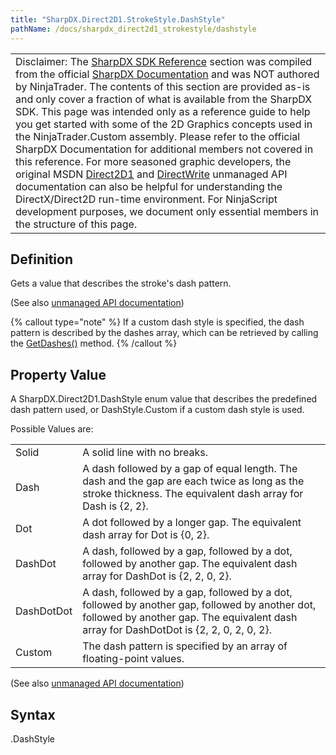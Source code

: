 ```yaml
---
title: "SharpDX.Direct2D1.StrokeStyle.DashStyle"
pathName: /docs/sharpdx_direct2d1_strokestyle/dashstyle
---
```


|  |
| --- |
| Disclaimer: The [SharpDX SDK Reference](/docs/desktop/sharpdx_sdk_reference) section was compiled from the official [SharpDX Documentation](http://sharpdx.org/) and was NOT authored by NinjaTrader.  The contents of this section are provided as-is and only cover a fraction of what is available from the SharpDX SDK.  This page was intended only as a reference guide to help you get started with some of the 2D Graphics concepts used in the NinjaTrader.Custom assembly.  Please refer to the official SharpDX Documentation for additional members not covered in this reference.  For more seasoned graphic developers, the original MSDN [Direct2D1](https://msdn.microsoft.com/en-us/library/windows/desktop/dd370990.aspx) and [DirectWrite](https://msdn.microsoft.com/en-us/library/windows/desktop/dd368038.aspx) unmanaged API documentation can also be helpful for understanding the DirectX/Direct2D run-time environment. For NinjaScript development purposes, we document only essential members in the structure of this page. |


## Definition

Gets a value that describes the stroke's dash pattern.

(See also [unmanaged API documentation](http://msdn.microsoft.com/en-us/library/dd372217.aspx))


{% callout type="note" %}
If a custom dash style is specified, the dash pattern is described by the dashes array, which can be retrieved by calling the [GetDashes()](/docs/desktop/sharpdx_direct2d1_strokestyle_getdashes) method.
{% /callout %}


## Property Value

A SharpDX.Direct2D1.DashStyle enum value that describes the predefined dash pattern used, or DashStyle.Custom if a custom dash style is used.

Possible Values are:

|  |  |
| --- | --- |
| Solid | A solid line with no breaks. |
| Dash | A dash followed by a gap of equal length. The dash and the gap are each twice as long as the stroke thickness.  The equivalent dash array for Dash is {2, 2}. |
| Dot | A dot followed by a longer gap. The equivalent dash array for Dot is {0, 2}. |
| DashDot | A dash, followed by a gap, followed by a dot, followed by another gap. The equivalent dash array for DashDot is {2, 2, 0, 2}. |
| DashDotDot | A dash, followed by a gap, followed by a dot, followed by another gap, followed by another dot, followed by another gap. The equivalent dash array for DashDotDot is {2, 2, 0, 2, 0, 2}. |
| Custom | The dash pattern is specified by an array of floating-point values. |

(See also [unmanaged API documentation](http://msdn.microsoft.com/en-us/library/dd368087.aspx))


## Syntax

<strokestyle>.DashStyle


